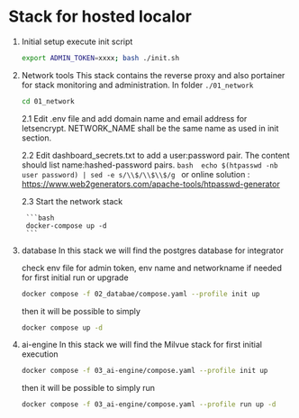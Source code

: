# Stack for hosted localor

1. Initial setup
 execute init script
    ```bash	
    export ADMIN_TOKEN=xxxx; bash ./init.sh
    ```

2. Network tools
This stack contains the reverse proxy and also portainer for stack monitoring and administration.
In folder `./01_network`
    ```bash
    cd 01_network
    ```
    2.1 Edit .env file and add domain name and email address for letsencrypt.
        NETWORK_NAME shall be the same name as used in init section.

    2.2 Edit dashboard_secrets.txt to add a user:password pair. The content should list name:hashed-password pairs.
        ```bash	
        echo $(htpasswd -nb user password) | sed -e s/\\$/\\$\\$/g
        ```
        or online solution : https://www.web2generators.com/apache-tools/htpasswd-generator

    2.3 Start the network stack

        ```bash
        docker-compose up -d
        ```
    
3. database
In this stack we will find the postgres database for integrator

    check env file for admin token, env name and networkname if needed
    for first initial run or upgrade
    ```bash
    docker compose -f 02_databae/compose.yaml --profile init up
    ```

    then it will be possible to simply
    ```bash
    docker compose up -d
    ```

4. ai-engine
In this stack we will find the Milvue stack
    for first initial execution
    ```bash	
    docker compose -f 03_ai-engine/compose.yaml --profile init up
    ```

    then it will be possible to simply run
    ```bash
    docker compose -f 03_ai-engine/compose.yaml --profile run up -d
    ```